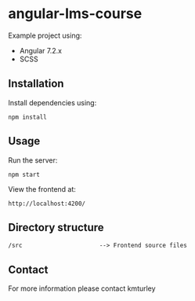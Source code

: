 # angular-lms-course

Example project using:

* Angular 7.2.x
* SCSS


## Installation

Install dependencies using:

    npm install


## Usage

Run the server:

    npm start

View the frontend at:

    http://localhost:4200/


## Directory structure

    /src                      --> Frontend source files


## Contact

For more information please contact kmturley
